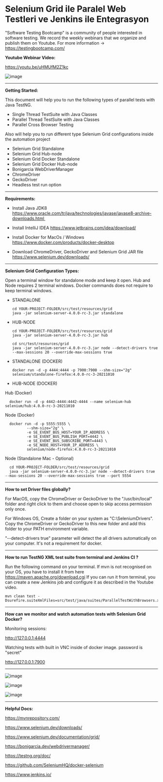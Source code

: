 # Selenium Grid ile Paralel Web Testleri ve Jenkins ile Entegrasyon

"Software Testing Bootcamp" is a community of people interested in software testing. We record the weekly webinars that we organize and publish them on Youtube. For more information -> https://testingbootcamp.com/

**Youtube Webinar Video:**

https://youtu.be/uHMUfM2Z1kc

![image](https://user-images.githubusercontent.com/89974862/137537135-9bc84d3a-09bc-4767-bbe1-21bd2f3d9b27.png)

------------

**Getting Started:**

This document will help you to run the following types of parallel tests with Java TestNG.

  - Single Thread TestSuite with Java Classes
  - Parallel Thread TestSuite with Java Classes
  - Parallel Cross Browser Testing

Also will help you to run different type Selenium Grid configurations inside the automation project

  - Selenium Grid Standalone
  - Selenium Grid Hub-node
  - Selenium Grid Docker Standalone
  - Selenium Grid Docker Hub-node
  - Bonigarcia WebDriverManager
  - ChromeDriver
  - GeckoDriver
  - Headless test run option

----------

**Requirements:**

   * Install Java JDK8 https://www.oracle.com/tr/java/technologies/javase/javase8-archive-downloads.html 

   * Install IntelliJ IDEA https://www.jetbrains.com/idea/download/

   * Install Docker for MacOs / Windows https://www.docker.com/products/docker-desktop

   * Download ChromeDriver, GeckoDriver and Selenium Grid JAR file https://www.selenium.dev/downloads/

---------

**Selenium Grid Configuration Types:**

Open a terminal window for standalone mode and keep it open. Hub and Node requires 2 terminal windows. 
Docker commands does not require to keep terminal windows.

* STANDALONE

      cd YOUR-PROJECT-FOLDER/src/test/resources/grid 
      java -jar selenium-server-4.0.0-rc-3.jar standalone



* HUB-NODE

      cd YOUR-PROJECT-FOLDER/src/test/resources/grid 
      java -jar selenium-server-4.0.0-rc-3.jar hub

      cd src/test/resources/grid 
      java -jar selenium-server-4.0.0-rc-3.jar node --detect-drivers true --max-sessions 20 --override-max-sessions true


* STANDALONE (DOCKER)

      docker run -d -p 4444:4444 -p 7900:7900 --shm-size="2g" selenium/standalone-firefox:4.0.0-rc-3-20211010

* HUB-NODE (DOCKER)

Hub (Docker)

      docker run -d -p 4442-4444:4442-4444 --name selenium-hub selenium/hub:4.0.0-rc-3-20211010

Node (Docker)

      docker run -d -p 5555:5555 \
              --shm-size="2g" \
              -e SE_EVENT_BUS_HOST=YOUR_IP_ADDRESS \
              -e SE_EVENT_BUS_PUBLISH_PORT=4442 \
              -e SE_EVENT_BUS_SUBSCRIBE_PORT=4443 \
              -e SE_NODE_HOST=YOUR_IP_ADDRESS \
              selenium/node-firefox:4.0.0-rc-3-20211010

Node (Standalone Mac - Optional)

      cd YOUR-PROJECT-FOLDER/src/test/resources/grid 
      java -jar selenium-server-4.0.0-rc-3.jar node --detect-drivers true --max-sessions 20 --override-max-sessions true --port 5554


----------

**How to set Driver files globally?**

For MacOS, copy the ChromeDriver or GeckoDriver to the "/usr/bin/local" folder and right click to them and choose open to skip access permission only once.

For Windows OS, Create a folder on your system as "C:\SeleniumDrivers". Copy the ChromeDriver or GeckoDriver to this new folder and add this folder to your PATH environment variable.

"--detect-drivers true" parameter will detect the all drivers automatically on your computer. It's not a requirement for docker.

----------

**How to run TestNG XML test suite from terminal and Jenkins CI ?**

Run the following command on your terminal. If mvn is not recognised on your OS, you have to install it from here https://maven.apache.org/download.cgi If you can run it from terminal, you can create a new Jenkins job and configure it as described in the Youtube video.

    mvn clean test -Dsurefire.suiteXmlFiles=src/test/java/suites/ParallelTestWithBrowsers.xml


----------

**How can we monitor and watch automation tests with Selenium Grid Docker?**

Monitoring sessions:

http://127.0.0.1:4444


Watching tests with built in VNC inside of docker image. password is "secret"

http://127.0.0.1:7900

----------

![image](https://user-images.githubusercontent.com/89974862/137541988-6d03b3a5-2625-487b-bcbd-95d15df24d46.png)

![image](https://user-images.githubusercontent.com/89974862/137543529-56c647d8-6814-4046-9c1a-a0adbe012479.png)

![image](https://user-images.githubusercontent.com/89974862/137543574-56909ce4-7752-442d-8b46-0cd4ef5fe025.png)

----------


**Helpful Docs:**

https://mvnrepository.com/

https://www.selenium.dev/downloads/

https://www.selenium.dev/documentation/grid/

https://bonigarcia.dev/webdrivermanager/

https://testng.org/doc/

https://github.com/SeleniumHQ/docker-selenium

https://www.jenkins.io/


